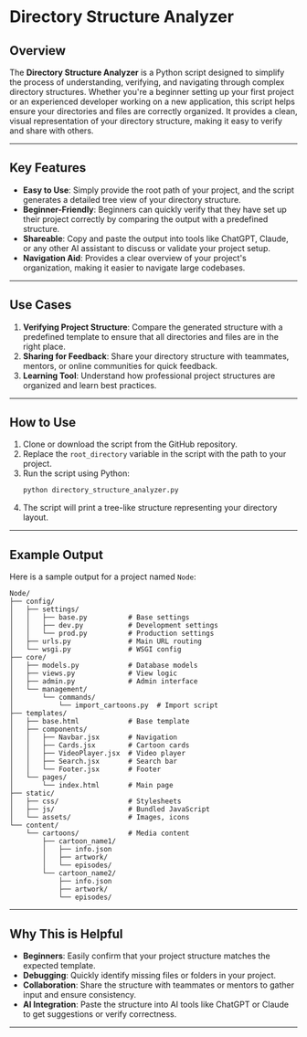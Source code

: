 
# Directory Structure Analyzer

## Overview
The **Directory Structure Analyzer** is a Python script designed to simplify the process of understanding, verifying, and navigating through complex directory structures. Whether you're a beginner setting up your first project or an experienced developer working on a new application, this script helps ensure your directories and files are correctly organized. It provides a clean, visual representation of your directory structure, making it easy to verify and share with others.

---

## Key Features
- **Easy to Use**: Simply provide the root path of your project, and the script generates a detailed tree view of your directory structure.
- **Beginner-Friendly**: Beginners can quickly verify that they have set up their project correctly by comparing the output with a predefined structure.
- **Shareable**: Copy and paste the output into tools like ChatGPT, Claude, or any other AI assistant to discuss or validate your project setup.
- **Navigation Aid**: Provides a clear overview of your project's organization, making it easier to navigate large codebases.

---

## Use Cases
1. **Verifying Project Structure**: Compare the generated structure with a predefined template to ensure that all directories and files are in the right place.
2. **Sharing for Feedback**: Share your directory structure with teammates, mentors, or online communities for quick feedback.
3. **Learning Tool**: Understand how professional project structures are organized and learn best practices.

---

## How to Use
1. Clone or download the script from the GitHub repository.
2. Replace the `root_directory` variable in the script with the path to your project.
3. Run the script using Python:
   ```bash
   python directory_structure_analyzer.py
   ```
4. The script will print a tree-like structure representing your directory layout.

---

## Example Output
Here is a sample output for a project named `Node`:
```
Node/
├── config/
│   ├── settings/
│   │   ├── base.py          # Base settings
│   │   ├── dev.py           # Development settings
│   │   └── prod.py          # Production settings
│   ├── urls.py              # Main URL routing
│   └── wsgi.py              # WSGI config
├── core/
│   ├── models.py            # Database models
│   ├── views.py             # View logic
│   ├── admin.py             # Admin interface
│   └── management/
│       └── commands/
│           └── import_cartoons.py  # Import script
├── templates/
│   ├── base.html            # Base template
│   ├── components/
│   │   ├── Navbar.jsx       # Navigation
│   │   ├── Cards.jsx        # Cartoon cards
│   │   ├── VideoPlayer.jsx  # Video player
│   │   ├── Search.jsx       # Search bar
│   │   └── Footer.jsx       # Footer
│   └── pages/
│       └── index.html       # Main page
├── static/
│   ├── css/                 # Stylesheets
│   ├── js/                  # Bundled JavaScript
│   └── assets/              # Images, icons
└── content/
    └── cartoons/            # Media content
        ├── cartoon_name1/
        │   ├── info.json
        │   ├── artwork/
        │   └── episodes/
        └── cartoon_name2/
            ├── info.json
            ├── artwork/
            └── episodes/
```

---

## Why This is Helpful
- **Beginners**: Easily confirm that your project structure matches the expected template.
- **Debugging**: Quickly identify missing files or folders in your project.
- **Collaboration**: Share the structure with teammates or mentors to gather input and ensure consistency.
- **AI Integration**: Paste the structure into AI tools like ChatGPT or Claude to get suggestions or verify correctness.

---



